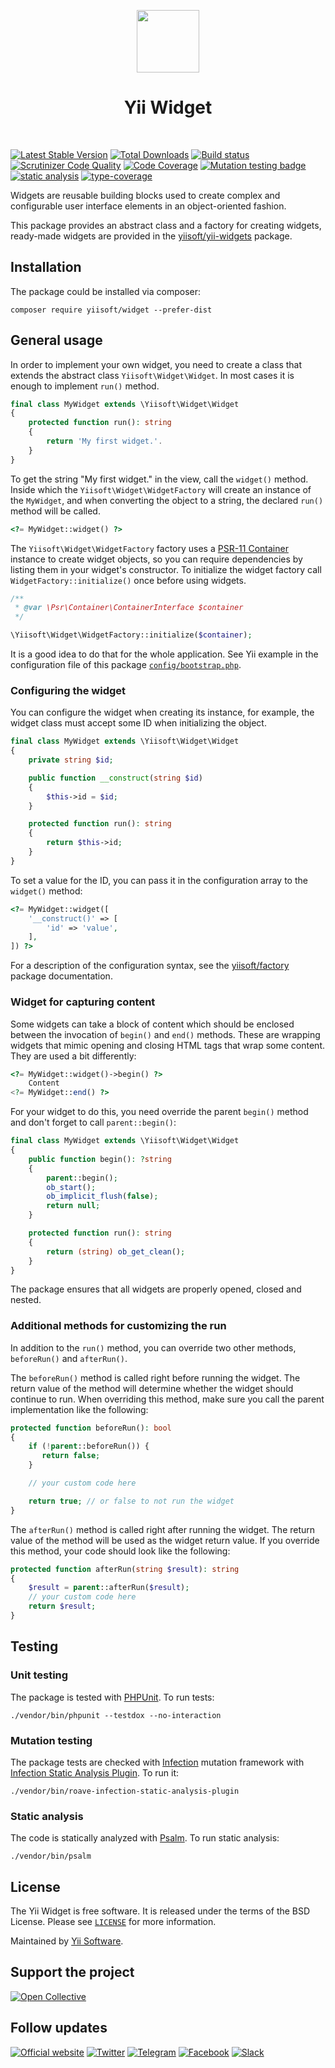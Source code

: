 <p align="center">
    <a href="https://github.com/yiisoft" target="_blank">
        <img src="https://yiisoft.github.io/docs/images/yii_logo.svg" height="100px">
    </a>
    <h1 align="center">Yii Widget</h1>
    <br>
</p>

[![Latest Stable Version](https://poser.pugx.org/yiisoft/widget/v/stable.png)](https://packagist.org/packages/yiisoft/widget)
[![Total Downloads](https://poser.pugx.org/yiisoft/widget/downloads.png)](https://packagist.org/packages/yiisoft/widget)
[![Build status](https://github.com/yiisoft/widget/workflows/build/badge.svg)](https://github.com/yiisoft/widget/actions?query=workflow%3Abuild)
[![Scrutinizer Code Quality](https://scrutinizer-ci.com/g/yiisoft/widget/badges/quality-score.png?b=master)](https://scrutinizer-ci.com/g/yiisoft/widget/?branch=master)
[![Code Coverage](https://scrutinizer-ci.com/g/yiisoft/widget/badges/coverage.png?b=master)](https://scrutinizer-ci.com/g/yiisoft/widget/?branch=master)
[![Mutation testing badge](https://img.shields.io/endpoint?style=flat&url=https%3A%2F%2Fbadge-api.stryker-mutator.io%2Fgithub.com%2Fyiisoft%2Fwidget%2Fmaster)](https://dashboard.stryker-mutator.io/reports/github.com/yiisoft/widget/master)
[![static analysis](https://github.com/yiisoft/widget/workflows/static%20analysis/badge.svg)](https://github.com/yiisoft/widget/actions?query=workflow%3A%22static+analysis%22)
[![type-coverage](https://shepherd.dev/github/yiisoft/widget/coverage.svg)](https://shepherd.dev/github/yiisoft/widget)

Widgets are reusable building blocks used to create complex and configurable
user interface elements in an object-oriented fashion.

This package provides an abstract class and a factory for creating widgets,
ready-made widgets are provided in the [yiisoft/yii-widgets](https://github.com/yiisoft/yii-widgets) package.

## Installation

The package could be installed via composer:

```shell
composer require yiisoft/widget --prefer-dist
```

## General usage

In order to implement your own widget, you need to create a class that extends the abstract class
`Yiisoft\Widget\Widget`. In most cases it is enough to implement `run()` method.

```php
final class MyWidget extends \Yiisoft\Widget\Widget
{
    protected function run(): string
    {
        return 'My first widget.'.
    }
}
```

To get the string "My first widget." in the view, call the `widget()` method. Inside which the
`Yiisoft\Widget\WidgetFactory` will create an instance of the `MyWidget`, and when converting the object
to a string, the declared `run()` method will be called.

```php
<?= MyWidget::widget() ?>
```

The `Yiisoft\Widget\WidgetFactory` factory uses a [PSR-11 Container](https://github.com/php-fig/container)
instance to create widget objects, so you can require dependencies by listing them in your widget's constructor.
To initialize the widget factory call `WidgetFactory::initialize()` once before using widgets.

```php
/**
 * @var \Psr\Container\ContainerInterface $container
 */

\Yiisoft\Widget\WidgetFactory::initialize($container);
```

It is a good idea to do that for the whole application. See Yii example in the configuration file of this package
[`config/bootstrap.php`](https://github.com/yiisoft/widget/blob/master/config/bootstrap.php).

### Configuring the widget

You can configure the widget when creating its instance, for example,
the widget class must accept some ID when initializing the object.

```php
final class MyWidget extends \Yiisoft\Widget\Widget
{
    private string $id;

    public function __construct(string $id)
    {
        $this->id = $id;
    }

    protected function run(): string
    {
        return $this->id;
    }
}
```

To set a value for the ID, you can pass it in the configuration array to the `widget()` method:

```php
<?= MyWidget::widget([
    '__construct()' => [
        'id' => 'value',
    ],
]) ?>
```

For a description of the configuration syntax, see the [yiisoft/factory](https://github.com/yiisoft/factory)
package documentation.

### Widget for capturing content

Some widgets can take a block of content which should be enclosed between the invocation of `begin()` and `end()`
methods. These are wrapping widgets that mimic opening and closing HTML tags that wrap some content.
They are used a bit differently:

```php
<?= MyWidget::widget()->begin() ?>
    Content
<?= MyWidget::end() ?>
```

For your widget to do this, you need override the parent `begin()` method and don't forget to call `parent::begin()`:

```php
final class MyWidget extends \Yiisoft\Widget\Widget
{
    public function begin(): ?string
    {
        parent::begin();
        ob_start();
        ob_implicit_flush(false);
        return null;
    }

    protected function run(): string
    {
        return (string) ob_get_clean();
    }
}
```

The package ensures that all widgets are properly opened, closed and nested.

### Additional methods for customizing the run

In addition to the `run()` method, you can override two other methods, `beforeRun()` and `afterRun()`.

The `beforeRun()` method is called right before running the widget. The return value of the method
will determine whether the widget should continue to run. When overriding this method, make sure you
call the parent implementation like the following:

```php
protected function beforeRun(): bool
{
    if (!parent::beforeRun()) {
       return false;
    }

    // your custom code here

    return true; // or false to not run the widget
}
```

The `afterRun()` method is called right after running the widget. The return value of the method will be used
as the widget return value. If you override this method, your code should look like the following:

```php
protected function afterRun(string $result): string
{
    $result = parent::afterRun($result);
    // your custom code here
    return $result;
}
```

## Testing

### Unit testing

The package is tested with [PHPUnit](https://phpunit.de/). To run tests:

```shell
./vendor/bin/phpunit --testdox --no-interaction
```

### Mutation testing

The package tests are checked with [Infection](https://infection.github.io/) mutation framework with
[Infection Static Analysis Plugin](https://github.com/Roave/infection-static-analysis-plugin). To run it:

```shell
./vendor/bin/roave-infection-static-analysis-plugin
```

### Static analysis

The code is statically analyzed with [Psalm](https://psalm.dev/). To run static analysis:

```shell
./vendor/bin/psalm
```

## License

The Yii Widget is free software. It is released under the terms of the BSD License.
Please see [`LICENSE`](./LICENSE.md) for more information.

Maintained by [Yii Software](https://www.yiiframework.com/).


## Support the project

[![Open Collective](https://img.shields.io/badge/Open%20Collective-sponsor-7eadf1?logo=open%20collective&logoColor=7eadf1&labelColor=555555)](https://opencollective.com/yiisoft)

## Follow updates

[![Official website](https://img.shields.io/badge/Powered_by-Yii_Framework-green.svg?style=flat)](https://www.yiiframework.com/)
[![Twitter](https://img.shields.io/badge/twitter-follow-1DA1F2?logo=twitter&logoColor=1DA1F2&labelColor=555555?style=flat)](https://twitter.com/yiiframework)
[![Telegram](https://img.shields.io/badge/telegram-join-1DA1F2?style=flat&logo=telegram)](https://t.me/yii3en)
[![Facebook](https://img.shields.io/badge/facebook-join-1DA1F2?style=flat&logo=facebook&logoColor=ffffff)](https://www.facebook.com/groups/yiitalk)
[![Slack](https://img.shields.io/badge/slack-join-1DA1F2?style=flat&logo=slack)](https://yiiframework.com/go/slack)
